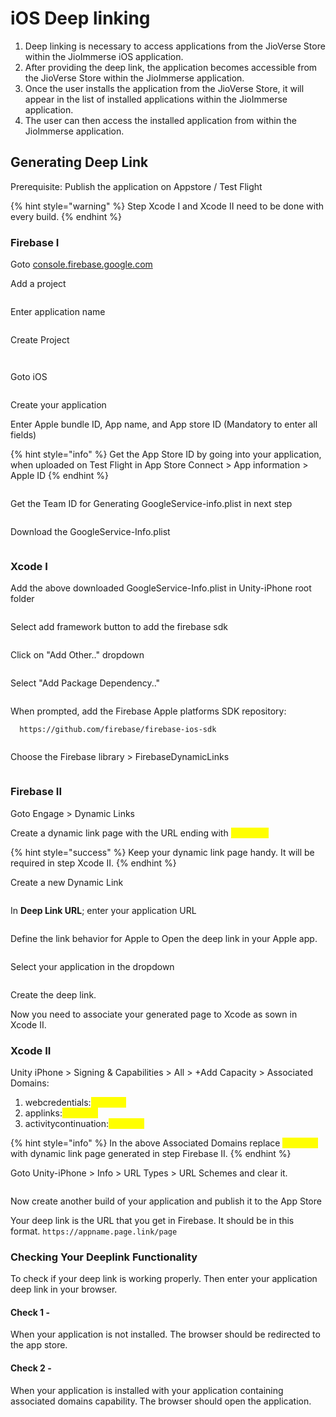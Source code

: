 # iOS Deep linking

1. Deep linking is necessary to access applications from the JioVerse Store within the JioImmerse iOS application.
2. After providing the deep link, the application becomes accessible from the JioVerse Store within the JioImmerse application.
3. Once the user installs the application from the JioVerse Store, it will appear in the list of installed applications within the JioImmerse application.
4. The user can then access the installed application from within the JioImmerse application.

## Generating Deep Link

Prerequisite: Publish the application on Appstore / Test Flight

{% hint style="warning" %}
Step Xcode I and Xcode II need to be done with every build.
{% endhint %}

### Firebase I

Goto [console.firebase.google.com](https://console.firebase.google.com/)

Add a project

<figure><img src="../.gitbook/assets/Screenshot 2023-07-14 at 7.17.57 PM.png" alt=""><figcaption></figcaption></figure>

Enter application name

<figure><img src="../.gitbook/assets/Screenshot 2023-07-14 at 7.18.11 PM.png" alt=""><figcaption></figcaption></figure>

Create Project

<figure><img src="../.gitbook/assets/Screenshot 2023-07-14 at 7.18.24 PM.png" alt=""><figcaption></figcaption></figure>

<figure><img src="../.gitbook/assets/Screenshot 2023-07-14 at 7.19.10 PM.png" alt=""><figcaption></figcaption></figure>

Goto iOS

<figure><img src="../.gitbook/assets/Screenshot 2023-07-14 at 7.20.06 PM.png" alt=""><figcaption></figcaption></figure>

Create your application

Enter Apple bundle ID, App name, and App store ID (Mandatory to enter all fields)

{% hint style="info" %}
Get the App Store ID by going into your application, when uploaded on Test Flight in App Store Connect > App information > Apple ID
{% endhint %}

<figure><img src="../.gitbook/assets/Screenshot 2023-07-14 at 7.22.36 PM.png" alt=""><figcaption></figcaption></figure>

Get the Team ID for Generating GoogleService-info.plist in next step

<figure><img src="../.gitbook/assets/image (96).png" alt=""><figcaption></figcaption></figure>

Download the GoogleService-Info.plist

<figure><img src="../.gitbook/assets/image (97).png" alt=""><figcaption></figcaption></figure>

### Xcode I

Add the above downloaded GoogleService-Info.plist in Unity-iPhone root folder

<figure><img src="../.gitbook/assets/Screenshot 2023-07-14 at 7.23.36 PM.png" alt=""><figcaption></figcaption></figure>

Select add framework button to add the firebase sdk

<figure><img src="../.gitbook/assets/Screenshot 2023-07-14 at 7.27.11 PM.png" alt=""><figcaption></figcaption></figure>

Click on "Add Other.." dropdown

<figure><img src="../.gitbook/assets/Screenshot 2023-07-14 at 7.27.45 PM.png" alt=""><figcaption></figcaption></figure>

Select "Add Package Dependency.."

<figure><img src="../.gitbook/assets/Screenshot 2023-07-14 at 7.28.01 PM.png" alt=""><figcaption></figcaption></figure>

When prompted, add the Firebase Apple platforms SDK repository:

```
  https://github.com/firebase/firebase-ios-sdk
```

<figure><img src="../.gitbook/assets/Screenshot 2023-07-14 at 7.28.45 PM.png" alt=""><figcaption></figcaption></figure>

Choose the Firebase library > FirebaseDynamicLinks

<figure><img src="../.gitbook/assets/MicrosoftTeams-image (5) (1).png" alt=""><figcaption></figcaption></figure>

### Firebase II

Goto Engage > Dynamic Links

Create a dynamic link page with the URL ending with _<mark style="color:yellow;">page.link</mark>_

{% hint style="success" %}
Keep your dynamic link page handy. It will be required in step Xcode II.
{% endhint %}

Create a new Dynamic Link

<figure><img src="../.gitbook/assets/Screenshot 2023-07-14 at 7.39.02 PM.png" alt=""><figcaption></figcaption></figure>

In **Deep Link URL**; enter your application URL&#x20;

<figure><img src="../.gitbook/assets/Screenshot 2023-07-14 at 7.41.52 PM.png" alt=""><figcaption></figcaption></figure>

Define the link behavior for Apple to Open the deep link in your Apple app.

<figure><img src="../.gitbook/assets/Screenshot 2023-07-14 at 7.42.47 PM.png" alt=""><figcaption></figcaption></figure>

Select your application in the dropdown

<figure><img src="../.gitbook/assets/Screenshot 2023-07-14 at 7.42.53 PM.png" alt=""><figcaption></figcaption></figure>

Create the deep link.

Now you need to associate your generated page to Xcode as sown in Xcode II.

### Xcode II

Unity iPhone > Signing & Capabilities > All > +Add Capacity > Associated Domains:

1. webcredentials:_<mark style="color:yellow;">pagelink</mark>_
2. applinks:_<mark style="color:yellow;">pagelink</mark>_
3. activitycontinuation:_<mark style="color:yellow;">pagelink</mark>_

{% hint style="info" %}
In the above Associated Domains replace _<mark style="color:yellow;">pagelink</mark>_ with dynamic link page generated in step Firebase II.
{% endhint %}

Goto Unity-iPhone > Info > URL Types > URL Schemes and clear it.

<figure><img src="../.gitbook/assets/image (55).png" alt=""><figcaption></figcaption></figure>

Now create another build of your application and publish it to the App Store

Your deep link is the URL that you get in Firebase. It should be in this format. `https://appname.page.link/page`

### Checking Your Deeplink Functionality

To check if your deep link is working properly. Then enter your application deep link in your browser.&#x20;

#### Check 1 -

When your application is not installed. The browser should be redirected to the app store.&#x20;

#### Check 2 -

When your application is installed with your application containing associated domains capability. The browser should open the application.&#x20;
